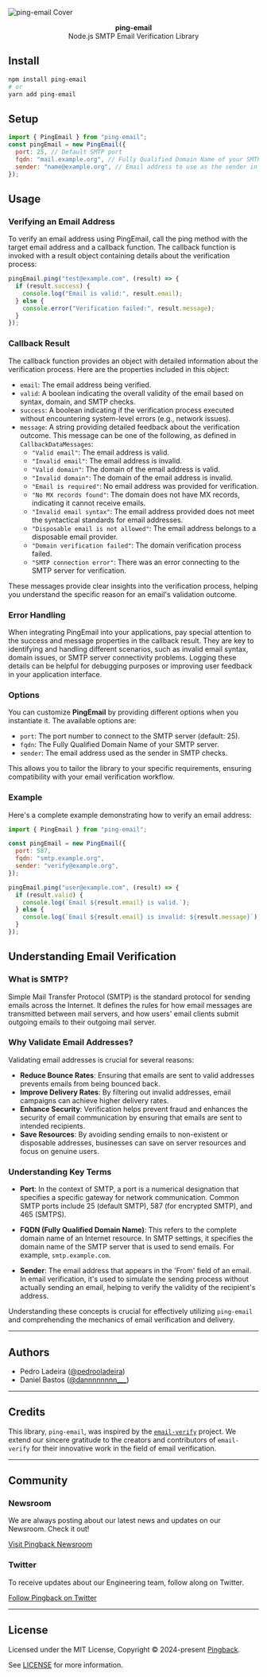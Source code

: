 ![ping-email Cover](https://res.cloudinary.com/pingback/image/upload/v1709848522/assets/general/cover_e4tjvr.png)

<div align="center"><strong>ping-email</strong></div>
<div align="center">Node.js SMTP Email Verification Library</div>

## Install

```bash
npm install ping-email
# or
yarn add ping-email
```

## Setup

```js
import { PingEmail } from "ping-email";
const pingEmail = new PingEmail({
  port: 25, // Default SMTP port
  fqdn: "mail.example.org", // Fully Qualified Domain Name of your SMTP server
  sender: "name@example.org", // Email address to use as the sender in SMTP checks
});
```

## Usage

### Verifying an Email Address

To verify an email address using PingEmail, call the ping method with the target email address and a callback function. The callback function is invoked with a result object containing details about the verification process:

```js
pingEmail.ping("test@example.com", (result) => {
  if (result.success) {
    console.log("Email is valid:", result.email);
  } else {
    console.error("Verification failed:", result.message);
  }
});
```

### Callback Result

The callback function provides an object with detailed information about the verification process. Here are the properties included in this object:

- `email`: The email address being verified.
- `valid`: A boolean indicating the overall validity of the email based on syntax, domain, and SMTP checks.
- `success`: A boolean indicating if the verification process executed without encountering system-level errors (e.g., network issues).
- `message`: A string providing detailed feedback about the verification outcome. This message can be one of the following, as defined in `CallbackDataMessages`:
  - `"Valid email"`: The email address is valid.
  - `"Invalid email"`: The email address is invalid.
  - `"Valid domain"`: The domain of the email address is valid.
  - `"Invalid domain"`: The domain of the email address is invalid.
  - `"Email is required"`: No email address was provided for verification.
  - `"No MX records found"`: The domain does not have MX records, indicating it cannot receive emails.
  - `"Invalid email syntax"`: The email address provided does not meet the syntactical standards for email addresses.
  - `"Disposable email is not allowed"`: The email address belongs to a disposable email provider.
  - `"Domain verification failed"`: The domain verification process failed.
  - `"SMTP connection error"`: There was an error connecting to the SMTP server for verification.

These messages provide clear insights into the verification process, helping you understand the specific reason for an email's validation outcome.

### Error Handling

When integrating PingEmail into your applications, pay special attention to the success and message properties in the callback result. They are key to identifying and handling different scenarios, such as invalid email syntax, domain issues, or SMTP server connectivity problems. Logging these details can be helpful for debugging purposes or improving user feedback in your application interface.

### Options

You can customize **PingEmail** by providing different options when you instantiate it. The available options are:

- `port`: The port number to connect to the SMTP server (default: 25).
- `fqdn`: The Fully Qualified Domain Name of your SMTP server.
- `sender`: The email address used as the sender in SMTP checks.

This allows you to tailor the library to your specific requirements, ensuring compatibility with your email verification workflow.

### Example

Here's a complete example demonstrating how to verify an email address:

```js
import { PingEmail } from "ping-email";

const pingEmail = new PingEmail({
  port: 587,
  fqdn: "smtp.example.org",
  sender: "verify@example.org",
});

pingEmail.ping("user@example.com", (result) => {
  if (result.valid) {
    console.log(`Email ${result.email} is valid.`);
  } else {
    console.log(`Email ${result.email} is invalid: ${result.message}`);
  }
});
```

## Understanding Email Verification

### What is SMTP?

Simple Mail Transfer Protocol (SMTP) is the standard protocol for sending emails across the Internet. It defines the rules for how email messages are transmitted between mail servers, and how users' email clients submit outgoing emails to their outgoing mail server.

### Why Validate Email Addresses?

Validating email addresses is crucial for several reasons:

- **Reduce Bounce Rates**: Ensuring that emails are sent to valid addresses prevents emails from being bounced back.
- **Improve Delivery Rates**: By filtering out invalid addresses, email campaigns can achieve higher delivery rates.
- **Enhance Security**: Verification helps prevent fraud and enhances the security of email communication by ensuring that emails are sent to intended recipients.
- **Save Resources**: By avoiding sending emails to non-existent or disposable addresses, businesses can save on server resources and focus on genuine users.

### Understanding Key Terms

- **Port**: In the context of SMTP, a port is a numerical designation that specifies a specific gateway for network communication. Common SMTP ports include 25 (default SMTP), 587 (for encrypted SMTP), and 465 (SMTPS).

- **FQDN (Fully Qualified Domain Name)**: This refers to the complete domain name of an Internet resource. In SMTP settings, it specifies the domain name of the SMTP server that is used to send emails. For example, `smtp.example.com`.

- **Sender**: The email address that appears in the 'From' field of an email. In email verification, it's used to simulate the sending process without actually sending an email, helping to verify the validity of the recipient's address.

Understanding these concepts is crucial for effectively utilizing `ping-email` and comprehending the mechanics of email verification and delivery.

---

## Authors

- Pedro Ladeira ([@pedrooladeira](https://twitter.com/pedrooladeira))
- Daniel Bastos ([@dannnnnnnn\_\_\_](https://twitter.com/dannnnnnnn___))

---

## Credits

This library, `ping-email`, was inspired by the [`email-verify`](https://github.com/EmailVerify/email-verify) project. We extend our sincere gratitude to the creators and contributors of `email-verify` for their innovative work in the field of email verification.

---

## Community

### Newsroom

We are always posting about our latest news and updates on our Newsroom. Check it out!

[Visit Pingback Newsroom](https://pingback.com/newsroom)

### Twitter

To receive updates about our Engineering team, follow along on Twitter.

[Follow Pingback on Twitter](https://twitter.com/pingbackoficial)

---

## License

Licensed under the MIT License, Copyright © 2024-present [Pingback](https://pingback.com/).

See [LICENSE](./LICENSE) for more information.
